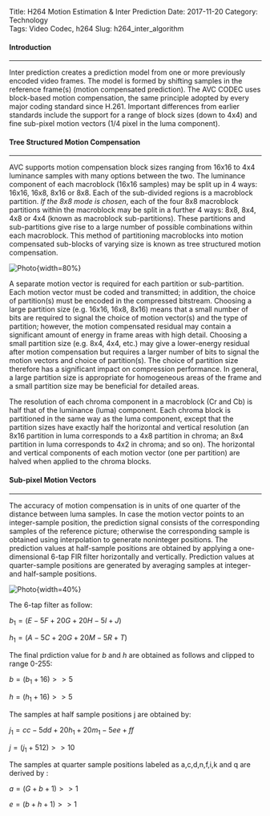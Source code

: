 Title: H264 Motion Estimation & Inter Prediction
Date: 2017-11-20
Category: Technology  
Tags: Video Codec, h264
Slug: h264_inter_algorithm

#### __Introduction__
***
Inter prediction creates a prediction model from one or more previously encoded video frames. The model is formed by shifting samples in the reference frame(s) (motion compensated prediction). The AVC CODEC uses block-based motion compensation, the same principle adopted by every major coding standard since H.261. Important differences from earlier standards include the support for a range of block sizes (down to 4x4) and fine sub-pixel motion vectors (1/4 pixel in the luma component).

#### __Tree Structured Motion Compensation__
***
AVC supports motion compensation block sizes ranging from 16x16 to 4x4 luminance samples with many options between the two. The luminance component of each macroblock (16x16 samples) may be split up in 4 ways: 16x16, 16x8, 8x16 or 8x8. Each of the sub-divided regions is a macroblock partition. _If the 8x8 mode is chosen_, each of the four 8x8 macroblock partitions within the macroblock may be split in a further 4 ways: 8x8, 8x4, 4x8 or 4x4 (known as macroblock sub-partitions). These partitions and sub-partitions give rise to a large number of possible combinations within each macroblock. This method of partitioning macroblocks into motion compensated sub-blocks of varying size is known as tree structured motion compensation.

![Photo]({attach}/blog/blog_11_21_2017_h264_algorithm/h264_inter_tree.png){width=80%}

A separate motion vector is required for each partition or sub-partition. Each motion vector must be coded and transmitted; in addition, the choice of partition(s) must be encoded in the compressed bitstream. Choosing a large partition size (e.g. 16x16, 16x8, 8x16) means that a small number of bits are required to signal the choice of motion vector(s) and the type of partition; however, the motion compensated residual may contain a significant amount of energy in frame areas with high detail. Choosing a small partition size (e.g. 8x4, 4x4, etc.) may give a lower-energy residual after motion compensation but requires a larger number of bits to signal the motion vectors and choice of partition(s). The choice of partition size therefore has a significant impact on compression performance. In general, a large partition size is appropriate for homogeneous areas of the frame and a small partition size may be beneficial for detailed areas.

The resolution of each chroma component in a macroblock (Cr and Cb) is half that of the luminance (luma) component. Each chroma block is partitioned in the same way as the luma component, except that the partition sizes have exactly half the horizontal and vertical resolution (an 8x16 partition in luma corresponds to a 4x8 partition in chroma; an 8x4 partition in luma corresponds to 4x2 in chroma; and so on). The horizontal and vertical components of each motion vector (one per partition) are halved when applied to the chroma blocks.

#### __Sub-pixel Motion Vectors__
***
The accuracy of motion compensation is in units of one quarter of the distance between luma samples. In case the motion vector points to an integer-sample position, the prediction signal consists of the corresponding samples of the reference picture; otherwise the corresponding sample is obtained using interpolation to generate noninteger positions. The prediction values at half-sample positions are obtained by applying a one-dimensional 6-tap FIR filter horizontally and vertically. Prediction values at quarter-sample positions are generated by averaging samples at integer- and half-sample positions.

![Photo]({attach}/blog/blog_11_21_2017_h264_algorithm/h264_inter_subpixel.png){width=40%}

The 6-tap filter as follow:

$b_1 = (E-5F+20G+20H-5I+J)$

$h_1 = (A-5C+20G+20M-5R+T)$

The final prdiction value for $b$ and $h$ are obtained as follows and clipped to range 0-255:

$b=(b_1 + 16)>>5$

$h=(h_1 + 16)>>5$

The samples at half sample positions j are obtained by:

$j_1 = cc - 5dd + 20h_1 + 20m_1 - 5ee + ff$

$j = (j_1 + 512)>>10$

The samples at quarter sample positions labeled as a,c,d,n,f,i,k and q are derived by :

$a = (G + b + 1)>>1$

$e = (b + h + 1)>>1$

















